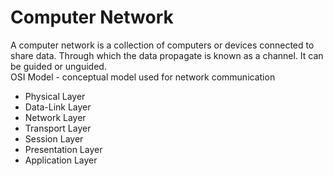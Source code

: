 # Computer Network

A computer network is a collection of computers or devices connected to share data.
Through which the data propagate is known as a channel. It can be guided or unguided.
<br />
OSI Model - conceptual model used for network communication
- Physical Layer
- Data-Link Layer
- Network Layer
- Transport Layer
- Session Layer
- Presentation Layer
- Application Layer
